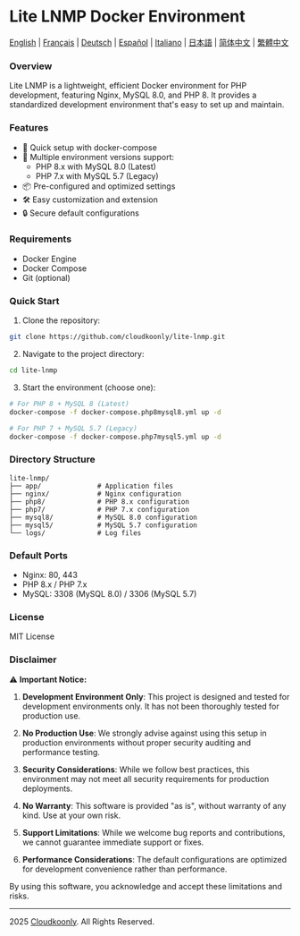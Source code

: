 # Lite LNMP Docker Environment

[English](README.md) | [Français](README_FR.md) | [Deutsch](README_DE.md) | [Español](README_ES.md) | [Italiano](README_IT.md) | [日本語](README_JP.md) | [简体中文](README_zh-CN.md) | [繁體中文](README_zh-TW.md) 

### Overview
Lite LNMP is a lightweight, efficient Docker environment for PHP development, featuring Nginx, MySQL 8.0, and PHP 8. It provides a standardized development environment that's easy to set up and maintain.

### Features
- 🚀 Quick setup with docker-compose
- 🔧 Multiple environment versions support:
  - PHP 8.x with MySQL 8.0 (Latest)
  - PHP 7.x with MySQL 5.7 (Legacy)
- 📦 Pre-configured and optimized settings
- 🛠️ Easy customization and extension
- 🔒 Secure default configurations

### Requirements
- Docker Engine
- Docker Compose
- Git (optional)

### Quick Start
1. Clone the repository:
```bash
git clone https://github.com/cloudkoonly/lite-lnmp.git
```

2. Navigate to the project directory:
```bash
cd lite-lnmp
```

3. Start the environment (choose one):
```bash
# For PHP 8 + MySQL 8 (Latest)
docker-compose -f docker-compose.php8mysql8.yml up -d

# For PHP 7 + MySQL 5.7 (Legacy)
docker-compose -f docker-compose.php7mysql5.yml up -d
```

### Directory Structure
```
lite-lnmp/
├── app/              # Application files
├── nginx/            # Nginx configuration
├── php8/             # PHP 8.x configuration
├── php7/             # PHP 7.x configuration
├── mysql8/           # MySQL 8.0 configuration
├── mysql5/           # MySQL 5.7 configuration
└── logs/             # Log files
```

### Default Ports
- Nginx: 80, 443
- PHP 8.x / PHP 7.x
- MySQL: 3308 (MySQL 8.0) / 3306 (MySQL 5.7)

### License
MIT License

### Disclaimer
⚠️ **Important Notice:**

1. **Development Environment Only**: This project is designed and tested for development environments only. It has not been thoroughly tested for production use.

2. **No Production Use**: We strongly advise against using this setup in production environments without proper security auditing and performance testing.

3. **Security Considerations**: While we follow best practices, this environment may not meet all security requirements for production deployments.

4. **No Warranty**: This software is provided "as is", without warranty of any kind. Use at your own risk.

5. **Support Limitations**: While we welcome bug reports and contributions, we cannot guarantee immediate support or fixes.

6. **Performance Considerations**: The default configurations are optimized for development convenience rather than performance.

By using this software, you acknowledge and accept these limitations and risks.

---

 2025 [Cloudkoonly](https://www.cloudkoonly.com). All Rights Reserved.

